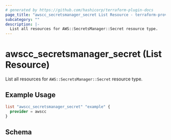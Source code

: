 ```yaml
---
# generated by https://github.com/hashicorp/terraform-plugin-docs
page_title: "awscc_secretsmanager_secret List Resource - terraform-provider-awscc"
subcategory: ""
description: |-
  List all resources for AWS::SecretsManager::Secret resource type.
---
```


# awscc_secretsmanager_secret (List Resource)

List all resources for `AWS::SecretsManager::Secret` resource type.

## Example Usage

```terraform
list "awscc_secretsmanager_secret" "example" {
  provider = awscc
}
```

<!-- schema generated by tfplugindocs -->
## Schema
